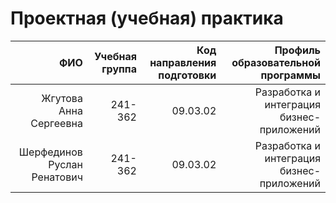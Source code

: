 # Проектная (учебная) практика

| ФИО | Учебная группа | Код направления подготовки | Профиль образовательной программы |
|----:|---------------:|---------------------------:|----------------------------------:|
| Жгутова Анна Сергеевна | 241-362 | 09.03.02 | Разработка и интеграция бизнес-приложений |
|Шерфединов Руслан Ренатович | 241-362 | 09.03.02 | Разработка и интеграция бизнес-приложений |
